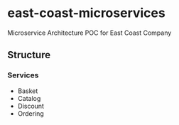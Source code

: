 # east-coast-microservices
Microservice Architecture POC for East Coast Company 

## Structure
### Services
- Basket
- Catalog
- Discount
- Ordering
